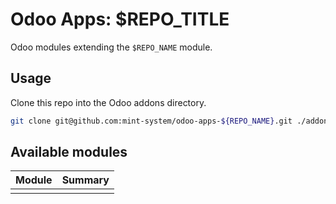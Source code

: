 # Odoo Apps: $REPO_TITLE

Odoo modules extending the `$REPO_NAME` module.

## Usage

Clone this repo into the Odoo addons directory.

```bash
git clone git@github.com:mint-system/odoo-apps-${REPO_NAME}.git ./addons/${REPO_NAME}
```

## Available modules

| Module | Summary |
| ------ | ------- |
|        |         |
